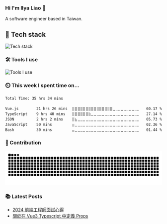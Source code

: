 ### Hi I'm Ilya Liao 👋

A software engineer based in Taiwan.

## 🔭 Tech stack

![Tech stack](https://skillicons.dev/icons?i=nodejs,js,ts,tailwind,react,nextjs,vue,pinia,nuxt)

### 🛠 Tools I use

![Tools I use](https://skillicons.dev/icons?i=neovim,vim,vscode,pnpm,vite,vercel,git,github,postman,discord)

### ⏲️ This week I spent time on...

<!--START_SECTION:waka-->

```txt
Total Time: 35 hrs 34 mins

Vue.js        21 hrs 26 mins  ⣿⣿⣿⣿⣿⣿⣿⣿⣿⣿⣿⣿⣿⣿⣿⣀⣀⣀⣀⣀⣀⣀⣀⣀⣀   60.17 %
TypeScript    9 hrs 40 mins   ⣿⣿⣿⣿⣿⣿⣷⣀⣀⣀⣀⣀⣀⣀⣀⣀⣀⣀⣀⣀⣀⣀⣀⣀⣀   27.14 %
JSON          2 hrs 2 mins    ⣿⣦⣀⣀⣀⣀⣀⣀⣀⣀⣀⣀⣀⣀⣀⣀⣀⣀⣀⣀⣀⣀⣀⣀⣀   05.73 %
JavaScript    50 mins         ⣶⣀⣀⣀⣀⣀⣀⣀⣀⣀⣀⣀⣀⣀⣀⣀⣀⣀⣀⣀⣀⣀⣀⣀⣀   02.36 %
Bash          30 mins         ⣤⣀⣀⣀⣀⣀⣀⣀⣀⣀⣀⣀⣀⣀⣀⣀⣀⣀⣀⣀⣀⣀⣀⣀⣀   01.44 %
```

<!--END_SECTION:waka-->

### 🚀 Contribution

<picture>
  <source media="(prefers-color-scheme: dark)" srcset="https://raw.githubusercontent.com/jackcodetw/jackcodetw/output/github-contribution-grid-snake-dark.svg">
  <source media="(prefers-color-scheme: light)" srcset="https://raw.githubusercontent.com/jackcodetw/jackcodetw/output/github-contribution-grid-snake.svg">
  <img alt="github contribution grid snake animation" src="https://raw.githubusercontent.com/jackcodetw/jackcodetw/output/github-contribution-grid-snake.svg">
</picture>

### 📚 Latest Posts
- [2024 前端工程師面試心得](https://www.cofcat.com/posts/2024-front-end-interview-experience)
- [關於在 Vue3 Typescript 中定義 Props](https://www.cofcat.com/posts/vue3-typescript-props)

